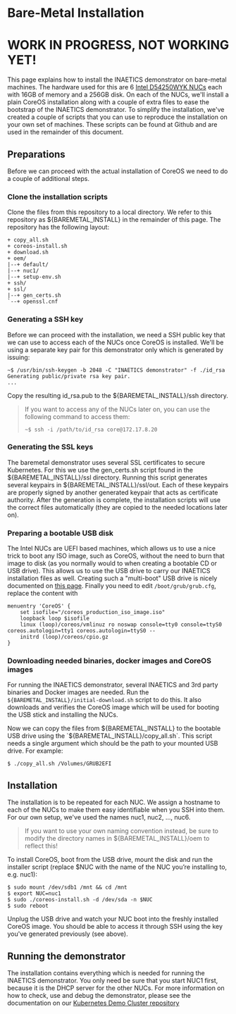 # Bare-Metal Installation

# WORK IN PROGRESS, NOT WORKING YET!

This page explains how to install the INAETICS demonstrator on bare-metal machines. The hardware used for this are 6 [Intel D54250WYK NUCs](http://www.intel.com/content/www/us/en/nuc/nuc-kit-d54250wyk.html) each with 16GB of memory and a 256GB disk. On each of the NUCs, we'll install a plain CoreOS installation along with a couple of extra files to ease the bootstrap of the INAETICS demonstrator. To simplify the installation, we've created a couple of scripts that you can use to reproduce the installation on your own set of machines. These scripts can be found at Github and are used in the remainder of this document. 

## Preparations

Before we can proceed with the actual installation of CoreOS we need to do a couple of additional steps.

### Clone the installation scripts

Clone the files from this repository to a local directory.
We refer to this repository as ${BAREMETAL_INSTALL} in the remainder of this page. The repository has the following layout:

    + copy_all.sh
    + coreos-install.sh
    + download.sh
    + oem/
    |--+ default/
    |--+ nuc1/
    |--+ setup-env.sh
    + ssh/
    + ssl/
    |--+ gen_certs.sh
    `--+ openssl.cnf

### Generating a SSH key

Before we can proceed with the installation, we need a SSH public key that we can use to access each of the NUCs once CoreOS is installed. We'll be using a separate key pair for this demonstrator only which is generated by issuing:

    ~$ /usr/bin/ssh-keygen -b 2048 -C "INAETICS demonstrator" -f ./id_rsa
    Generating public/private rsa key pair.
    ...

Copy the resulting id_rsa.pub to the ${BAREMETAL_INSTALL}/ssh directory.

> If you want to access any of the NUCs later on, you can use the following command to access them:
>
>`~$ ssh -i /path/to/id_rsa core@172.17.8.20`

### Generating the SSL keys

The baremetal demonstrator uses several SSL certificates to secure Kubernetes. For this we use the gen_certs.sh script found in the ${BAREMETAL_INSTALL}/ssl directory. Running this script generates several keypairs in ${BAREMETAL_INSTALL}/ssl/out. Each of these keypairs are properly signed by another generated keypair that acts as certificate authority. After the generation is complete, the installation scripts will use the correct files automatically (they are copied to the needed locations later on).

### Preparing a bootable USB disk

The Intel NUCs are UEFI based machines, which allows us to use a nice trick to boot any ISO image, such as CoreOS, without the need to burn that image to disk (as you normally would to when creating a bootable CD or USB drive). This allows us to use the USB drive to carry our INAETICS installation files as well. Creating such a "multi-boot" USB drive is nicely documented on [this page](http://ubuntuforums.org/showthread.php?t=2276498). Finally you need to edit `/boot/grub/grub.cfg`, replace the content with

    menuentry 'CoreOS' {
	    set isofile="/coreos_production_iso_image.iso"
	    loopback loop $isofile
	    linux (loop)/coreos/vmlinuz ro noswap console=tty0 console=ttyS0 coreos.autologin=tty1 coreos.autologin=ttyS0 --
	    initrd (loop)/coreos/cpio.gz
    }

### Downloading needed binaries, docker images and CoreOS images
For running the INAETICS demonstrator, several INAETICS and 3rd party binaries and Docker images are needed. Run the `${BAREMETAL_INSTALL}/initial-download.sh` script to do this. It also downloads and verifies the CoreOS image which will be used for booting the USB stick and installing the NUCs.

Now we can copy the files from ${BAREMETAL_INSTALL} to the bootable USB drive using the `${BAREMETAL_INSTALL}/copy_all.sh`. This script needs a single argument which should be the path to your mounted USB drive. For example:

    $ ./copy_all.sh /Volumes/GRUB2EFI

## Installation

The installation is to be repeated for each NUC. We assign a hostname to each of the NUCs to make them easy identifiable when you SSH into them. For our own setup, we've used the names nuc1, nuc2, ..., nuc6.

> If you want to use your own naming convention instead, be sure to modify the directory names in ${BAREMETAL_INSTALL}/oem to reflect this!

To install CoreOS, boot from the USB drive, mount the disk and run the installer script (replace $NUC with the name of the NUC you’re installing to, e.g. nuc1):

    $ sudo mount /dev/sdb1 /mnt && cd /mnt
    $ export NUC=nuc1
    $ sudo ./coreos-install.sh -d /dev/sda -n $NUC
    $ sudo reboot

Unplug the USB drive and watch your NUC boot into the freshly installed CoreOS image. You should be able to access it through SSH using the key you've generated previously (see above).

## Running the demonstrator

The installation contains everything which is needed for running the INAETICS demonstrator. You only need be sure that you start NUC1 first, because it is the DHCP server for the other NUCs. For more information on how to check, use and debug the demonstrator, please see the documentation on our [Kubernetes Demo Cluster repository](https://github.com/INAETICS/kubernetes-demo-cluster)

